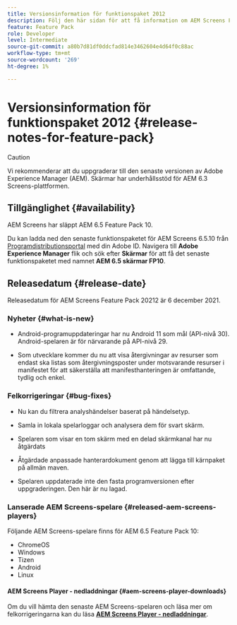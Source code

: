 ```yaml
---
title: Versionsinformation för funktionspaket 2012
description: Följ den här sidan för att få information om AEM Screens Feature Pack 2012 släppt den 6 december 2021.
feature: Feature Pack
role: Developer
level: Intermediate
source-git-commit: a80b7d81df0ddcfad814e3462604e4d64f0c88ac
workflow-type: tm+mt
source-wordcount: '269'
ht-degree: 1%

---
```



# Versionsinformation för funktionspaket 2012 {#release-notes-for-feature-pack}

>[!CAUTION]
>Vi rekommenderar att du uppgraderar till den senaste versionen av Adobe Experience Manager (AEM). Skärmar har underhållsstöd för AEM 6.3 Screens-plattformen.

## Tillgänglighet {#availability}

AEM Screens har släppt AEM 6.5 Feature Pack 10.

Du kan ladda ned den senaste funktionspaketet för AEM Screens 6.5.10 från [Programdistributionsportal](https://experience.adobe.com/#/downloads/content/software-distribution/en/aem.html) med din Adobe ID. Navigera till **Adobe Experience Manager** flik och sök efter **Skärmar** för att få det senaste funktionspaketet med namnet **AEM 6.5 skärmar FP10**.

## Releasedatum {#release-date}

Releasedatum för AEM Screens Feature Pack 20212 är 6 december 2021.

### Nyheter {#what-is-new}

* Android-programuppdateringar har nu Android 11 som mål (API-nivå 30). Android-spelaren är för närvarande på API-nivå 29.

* Som utvecklare kommer du nu att visa återgivningar av resurser som endast ska listas som återgivningsposter under motsvarande resurser i manifestet för att säkerställa att manifesthanteringen är omfattande, tydlig och enkel.

### Felkorrigeringar {#bug-fixes}

* Nu kan du filtrera analyshändelser baserat på händelsetyp.

* Samla in lokala spelarloggar och analysera dem för svart skärm.

* Spelaren som visar en tom skärm med en delad skärmkanal har nu åtgärdats

* Åtgärdade anpassade hanterardokument genom att lägga till kärnpaket på allmän maven.

* Spelaren uppdaterade inte den fasta programversionen efter uppgraderingen. Den här är nu lagad.


### Lanserade AEM Screens-spelare {#released-aem-screens-players}

Följande AEM Screens-spelare finns för AEM 6.5 Feature Pack 10:

* ChromeOS
* Windows
* Tizen
* Android
* Linux

#### AEM Screens Player - nedladdningar  {#aem-screens-player-downloads}

Om du vill hämta den senaste AEM Screens-spelaren och läsa mer om felkorrigeringarna kan du läsa **[AEM Screens Player - nedladdningar](https://download.macromedia.com/screens/index.html)**.
